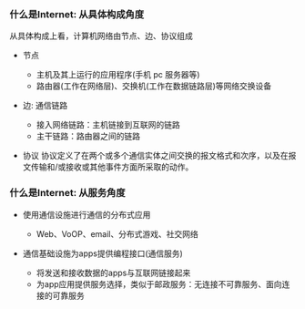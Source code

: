 ### 什么是Internet: 从具体构成角度
从具体构成上看，计算机网络由节点、边、协议组成
+ 节点
  - 主机及其上运行的应用程序(手机 pc 服务器等)
  - 路由器(工作在网络层)、交换机(工作在数据链路层)等网络交换设备

+ 边: 通信链路
  - 接入网络链路：主机链接到互联网的链路
  - 主干链路：路由器之间的链路

+ 协议
协议定义了在两个或多个通信实体之间交换的报文格式和次序，以及在报文传输和/或接收或其他事件方面所采取的动作。

### 什么是Internet: 从服务角度
+ 使用通信设施进行通信的分布式应用
  - Web、VoOP、email、分布式游戏、社交网络

+ 通信基础设施为apps提供编程接口(通信服务)
  - 将发送和接收数据的apps与互联网链接起来
  - 为app应用提供服务选择，类似于邮政服务：无连接不可靠服务、面向连接的可靠服务